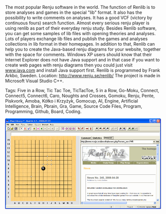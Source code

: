 The most popular Renju software in the world. The function of Renlib is to store analyses 
and games in the special "lib" format. It also has the possibility to write comments on analyses. 
It has a good VCF (victory by continuous fours) search function. Almost every serious renju player
is using renlib as part of their everyday renju study. Besides Renlib software, you can get some 
samples of lib files with opening theories and analyses. Lots of players exchange lib files and
publish the games and analyses collections in lib format in their homepages. In addition to that, 
Renlib can help you to create the Java-based renju diagrams for your website, together with the 
space for comments. Windows XP users should know that their Internet Explorer does not have Java 
support and in that case if you want to create web pages with renju diagrams then you could just
visit www.java.com and install Java support first. Renlib is programmed by Frank Arkbo, Sweden.
Location: http://www.renju.se/renlib/ The project is made in Microsoft Visual Studio C++. 

Tags: Five in a Row, Tic Tac Toe, TicTacToe, 5 in a Row, Go-Moku, Connect, Connect5, Connect6, Caro, Noughts and Crosses, Gomoku, Renju, Pente, Piskvork, Amoba, Kółko i Krzyżyk, Gomocup, AI, Engine, Artificial Intelligence, Brain, Pbrain, Gra, Game, Source Code Files, Program, Programming, Github, Board, Coding.

![alt text](RenLib.gif "Description goes here")
